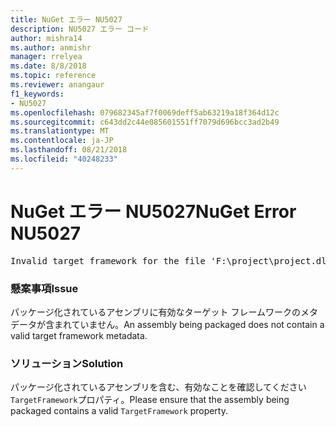 ```yaml
---
title: NuGet エラー NU5027
description: NU5027 エラー コード
author: mishra14
ms.author: anmishr
manager: rrelyea
ms.date: 8/8/2018
ms.topic: reference
ms.reviewer: anangaur
f1_keywords:
- NU5027
ms.openlocfilehash: 079682345af7f0069deff5ab63219a18f364d12c
ms.sourcegitcommit: c643dd2c44e085601551ff7079d696bcc3ad2b49
ms.translationtype: MT
ms.contentlocale: ja-JP
ms.lasthandoff: 08/21/2018
ms.locfileid: "40248233"
---
```

# <a name="nuget-error-nu5027"></a><span data-ttu-id="aff90-103">NuGet エラー NU5027</span><span class="sxs-lookup"><span data-stu-id="aff90-103">NuGet Error NU5027</span></span>
<pre>Invalid target framework for the file 'F:\project\project.dll'.</pre>

### <a name="issue"></a><span data-ttu-id="aff90-104">懸案事項</span><span class="sxs-lookup"><span data-stu-id="aff90-104">Issue</span></span>

<span data-ttu-id="aff90-105">パッケージ化されているアセンブリに有効なターゲット フレームワークのメタデータが含まれていません。</span><span class="sxs-lookup"><span data-stu-id="aff90-105">An assembly being packaged does not contain a valid target framework metadata.</span></span>


### <a name="solution"></a><span data-ttu-id="aff90-106">ソリューション</span><span class="sxs-lookup"><span data-stu-id="aff90-106">Solution</span></span>

<span data-ttu-id="aff90-107">パッケージ化されているアセンブリを含む、有効なことを確認してください`TargetFramework`プロパティ。</span><span class="sxs-lookup"><span data-stu-id="aff90-107">Please ensure that the assembly being packaged contains a valid `TargetFramework` property.</span></span>

